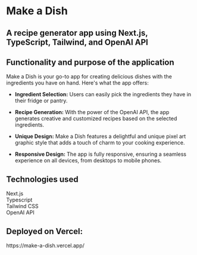 # Make a Dish

<h2>A recipe generator app using Next.js, TypeScript, Tailwind, and OpenAI API</h2>

<h2>Functionality and purpose of the application</h2>
<p>
Make a Dish is your go-to app for creating delicious dishes with the ingredients you have on hand. Here's what the app offers:

- **Ingredient Selection:** Users can easily pick the ingredients they have in their fridge or pantry.

- **Recipe Generation:** With the power of the OpenAI API, the app generates creative and customized recipes based on the selected ingredients.

- **Unique Design:** Make a Dish features a delightful and unique pixel art graphic style that adds a touch of charm to your cooking experience.

- **Responsive Design:** The app is fully responsive, ensuring a seamless experience on all devices, from desktops to mobile phones.

</p>
  
<h2>Technologies used</h2>
<p>
Next.js
<br>
Typescript
<br>
Tailwind CSS
<br>
OpenAI API
<br>

<h2>Deployed on Vercel:</h2>
https://make-a-dish.vercel.app/
